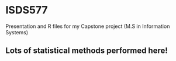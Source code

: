 # ISDS577
Presentation and R files for my Capstone project (M.S in Information Systems)

## Lots of statistical methods performed here!
